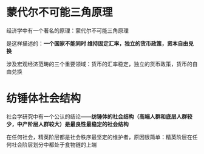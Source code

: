 # 蒙代尔不可能三角原理

经济学中有一个著名的原理：蒙代尔不可能三角原理

是这样描述的：**一个国家不能同时 维持固定汇率，独立的货币政策，资本自由兑换**

涉及宏观经济范畴的三个重要领域：货币的汇率稳定，独立的货币政策，货币的自由兑换



# 纺锤体社会结构

社会学研究中有一个公认的结论——**纺锤体的社会结构（高端人群和底层人群较少，中产阶层人群较大）是最良性最稳定的社会结构**

在任何社会，精英阶层都是社会秩序最坚定的维护者，原因很简单：精英阶层在任何社会阶层划分中都处于食物链的上端